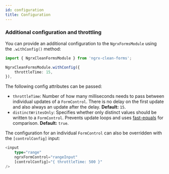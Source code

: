 ```yaml
---
id: configuration
title: Configuration
---
```


### Additional configuration and throttling

You can provide an additional configuration to the `NgrxFormsModule` using the `.withConfig()` method:

```typescript
import { NgrxCleanFormsModule } from 'ngrx-clean-forms';

NgrxCleanFormsModule.withConfig({
    throttleTime: 15,
}),
```

The following config attributes can be passed:

-   `throttleTime`: Number of how many milliseconds needs to pass between individual updates of a `FormControl`. There is no delay on the first update and also always an update after the delay. **Default:** `15`.
-   `distinctWritesOnly`: Specifies whether only distinct values should be written to a `FormControl`. Prevents update loops and uses [fast-equals](https://www.npmjs.com/package/fast-equals) for comparison. **Default:** `true`.

The configuration for an individual `FormControl` can also be overridden with the `[controlConfig]` input:

```ts
<input
    type="range"
    ngrxFormControl="rangeInput"
    [controlConfig]="{ throttleTime: 500 }"
/>
```
